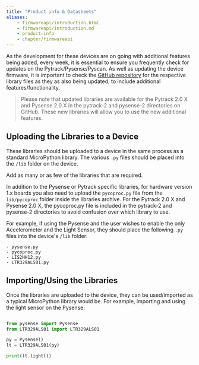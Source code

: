 ```yaml
---
title: "Product info & Datasheets"
aliases:
    - firmwareapi/introduction.html
    - firmwareapi/introduction.md
    - product-info
    - chapter/firmwareapi
---
```

As the development for these devices are on going with additional features being added, every week, it is essential to ensure you frequently check for updates on the Pytrack/Pysense/Pyscan. As well as updating the device firmware, it is important to check the [GitHub repository](https://github.com/pycom/pycom-libraries) for the respective library files as they as also being updated, to include additional features/functionality.

> Please note that updated libraries are available for the Pytrack 2.0 X and Pysense 2.0 X in the pytrack-2 and pysense-2 directories on GitHub.
These new libraries will allow you to use the new additional features.

## Uploading the Libraries to a Device

These libraries should be uploaded to a device in the same process as a standard MicroPython library. The various `.py` files should be placed into the `/lib` folder on the device. 

Add as many or as few of the libraries that are required.

In addition to the Pysense or Pytrack specific libraries, for hardware version 1.x boards you also need to upload the `pycoproc.py` file from the `lib/pycoproc` folder inside the libraries archive. For the Pytrack 2.0 X and Pysense 2.0 X, the pycoproc.py file is included in the pytrack-2 and pysense-2 directories to avoid confusion over which library to use.

For example, if using the Pysense and the user wishes to enable the only Accelerometer and the Light Sensor, they should place the following `.py` files into the device's `/lib` folder:

```text
- pysense.py
- pycoproc.py
- LIS2HH12.py
- LTR329ALS01.py
```

## Importing/Using the Libraries

Once the libraries are uploaded to the device, they can be used/imported as a typical MicroPython library would be. For example, importing and using the light sensor on the Pysense:

```python

from pysense import Pysense
from LTR329ALS01 import LTR329ALS01

py = Pysense()
lt = LTR329ALS01(py)

print(lt.light())
```

